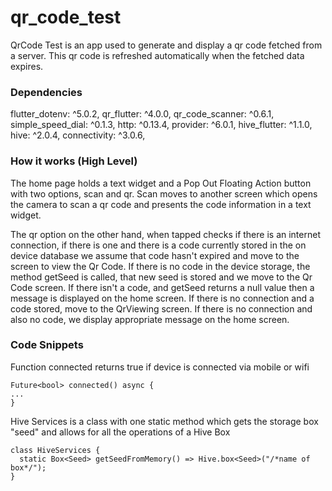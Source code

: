 # qr_code_test

QrCode Test is an app used to generate and display a qr code fetched from a server. This qr code is refreshed automatically when the fetched data expires.

### Dependencies 
  flutter_dotenv: ^5.0.2,
  qr_flutter: ^4.0.0,
  qr_code_scanner: ^0.6.1,
  simple_speed_dial: ^0.1.3,
  http: ^0.13.4,
  provider: ^6.0.1,
  hive_flutter: ^1.1.0,
  hive: ^2.0.4,
  connectivity: ^3.0.6,
  
  
### How it works (High Level)
The home page holds a text widget and a Pop Out Floating Action button with two options, scan and qr. 
Scan moves to another screen which opens the camera to scan a qr code and presents the code information in a text widget. 

The qr option on the other hand, when tapped checks if there is an internet connection, if there is one and there is a code currently stored in the on device database we assume that code hasn't expired and move to the screen to view the Qr Code.
If there is no code in the device storage, the method getSeed is called, that new seed is stored and we move to the Qr Code screen. 
If there isn't a code, and getSeed returns a null value then a message is displayed on the home screen. 
If there is no connection and a code stored, move to the QrViewing screen. If there is no connection and also no code, we display appropriate message on the home screen.
  
### Code Snippets


Function connected returns true if device is connected via mobile or wifi
```
Future<bool> connected() async {
...
}
```

Hive Services is a class with one static method which gets the storage box "seed" and allows for all the operations of a Hive Box
```
class HiveServices {
  static Box<Seed> getSeedFromMemory() => Hive.box<Seed>("/*name of box*/");
}

```


